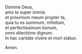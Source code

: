 Dómine Deus,  
amo te super ómnia  
et próximum meum propter te,  
quia tu es summum, infinítum,  
et perfectíssimum bonum,  
omni dilectióne dignum.  
In hac caritáte vívere et mori státuo.

Amen.

